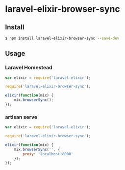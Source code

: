 # laravel-elixir-browser-sync

## Install

```sh
$ npm install laravel-elixir-browser-sync --save-dev
```

## Usage

### Laravel Homestead

```javascript
var elixir = require('laravel-elixir');

require('laravel-elixir-browser-sync');

elixir(function(mix) {
    mix.browserSync();
});
```

### artisan serve

```javascript
var elixir = require('laravel-elixir');

require('laravel-elixir-browser-sync');

elixir(function(mix) {
    mix.browserSync('', {
        proxy: 'localhost:8000'
    });
});
```
